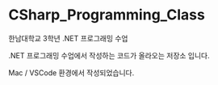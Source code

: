 # CSharp_Programming_Class
한남대학교 3학년 .NET 프로그래밍 수업

.NET 프로그래밍 수업에서 작성하는 코드가 올라오는 저장소 입니다.

Mac / VSCode 환경에서 작성되었습니다.
